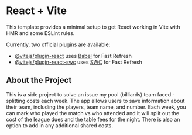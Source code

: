 # React + Vite

This template provides a minimal setup to get React working in Vite with HMR and some ESLint rules.

Currently, two official plugins are available:

- [@vitejs/plugin-react](https://github.com/vitejs/vite-plugin-react/blob/main/packages/plugin-react/README.md) uses [Babel](https://babeljs.io/) for Fast Refresh
- [@vitejs/plugin-react-swc](https://github.com/vitejs/vite-plugin-react-swc) uses [SWC](https://swc.rs/) for Fast Refresh

## About the Project

This is a side project to solve an issue my pool (billiards) team faced - splitting costs each week. The app allows users to save information about their team, including the players, team name, and number.
Each week, you can mark who played the match vs who attended and it will split out the cost of the league dues and the table fees for the night.
There is also an option to add in any additional shared costs.
